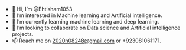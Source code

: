 - 👋 Hi, I’m @Ehtisham1053
- 👀 I’m interested in Machine learning and Artificial intelligence.
- 🌱 I’m currently learning machine learning  and deep learning.
- 💞️ I’m looking to collaborate on Data science and Artificial intelligence projects.
- 📫 Reach me on 2020n08248@gmail.com or +923081061171.

<!---
Ehtisham1053/Ehtisham1053 is a ✨ special ✨ repository because its `README.md` (this file) appears on your GitHub profile.
You can click the Preview link to take a look at your changes.
--->
